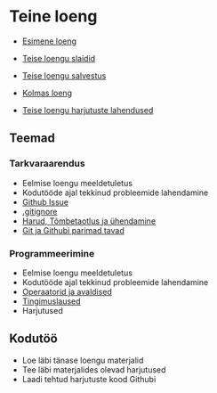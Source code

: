 # Teine loeng

- [Esimene loeng](../Lesson-01/README.md)
- [Teise loengu slaidid](Slides.md)
- [Teise loengu salvestus]()
- [Kolmas loeng](../Lesson-03/README.md)

- [Teise loengu harjutuste lahendused](https://github.com/HK-Mikrokraadid/Martti/blob/3e21ed460cca4ac8711fb3c41e455ba771cfb499/app.js)

## Teemad

### Tarkvaraarendus

- Eelmise loengu meeldetuletus
- Kodutööde ajal tekkinud probleemide lahendamine
- [Github Issue](../../../Subjects/Software-Development/Topics/Github-Issue/README.md)
- [.gitignore](../../../Subjects/Software-Development/Topics/Gitignore/README.md)
- [Harud, Tõmbetaotlus ja ühendamine](../../../Subjects/Software-Development/Topics/Branch/README.md)
- [Git ja Githubi parimad tavad](../../../Subjects/Software-Development/Topics/Git-Best-Practices/README.md)

### Programmeerimine

- Eelmise loengu meeldetuletus
- Kodutööde ajal tekkinud probleemide lahendamine
- [Operaatorid ja avaldised](../../../Subjects/Programming-Basics/Topics/Operators/README.md)
- [Tingimuslaused](../../../Subjects/Programming-Basics/Topics/Conditionals/README.md)
- Harjutused

## Kodutöö

- Loe läbi tänase loengu materjalid
- Tee läbi materjalides olevad harjutused
- Laadi tehtud harjutuste kood Githubi
